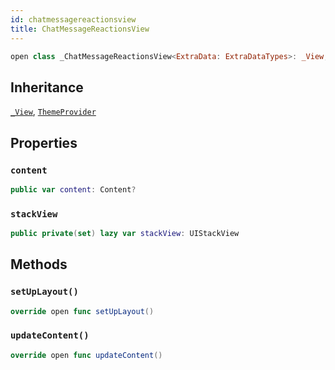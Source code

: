 ```yaml
---
id: chatmessagereactionsview 
title: ChatMessageReactionsView
--- 
```


``` swift
open class _ChatMessageReactionsView<ExtraData: ExtraDataTypes>: _View, ThemeProvider 
```

## Inheritance

[`_View`](../../CommonViews/_View), [`ThemeProvider`](../../Utils/ThemeProvider)

## Properties

### `content`

``` swift
public var content: Content? 
```

### `stackView`

``` swift
public private(set) lazy var stackView: UIStackView 
```

## Methods

### `setUpLayout()`

``` swift
override open func setUpLayout() 
```

### `updateContent()`

``` swift
override open func updateContent() 
```
